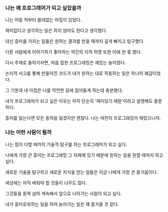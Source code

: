### 나는 왜 프로그래머가 되고 싶었을까

나는 어릴 적부터 쓸데없는 아집이 있었다.

재미없다고 생각하는 일은 하지 않아도 된다고 생각했다.

대신 흥미를 가지는 일들은 원하는 결과를 얻을 때까지 깊게 빠지고 탐구했다.

다른 사람에게 이야기하기 좋아하는 약간의 지적 허영 또한 이에 한 몫 했다.

다시 주제로 돌아가자면, 처음 접한 프로그래밍은 재밌는 놀이였다.

논리적 사고를 통해 만들어진 코드가 내가 원하는 대로 작동하는 일은 하나의 쾌감이었다.

그 기분과 내 아집은 나를 막연한 길에 접어들게 하는데 충분했다.

내가 프로그래머가 되고 싶은 이유는 아직 단순히 '재미있기 때문'이라고 설명해도 충분하다.

흥미를 잃는다면 모든 동력을 잃겠지만 괜찮다. 나는 여전히 프로그래밍이 재밌으니까.

### 나는 어떤 사람이 될까

나는 힘이 다할 때까지 기술적 탐구를 하는 프로그래머가 되고 싶다.

나에게 가장 큰 흥미는 프로그래밍 그 자체에 있기 때문에 원하는 일을 원할 때까지 하고 싶다.

새로운 기술을 탐구하고 새로운 지식을 얻는 일들은 지금 나에게 가장 큰 즐거움이다.

세상에는 아직 배워야 할 것들이 너무도 많다.

그것들을 동력 삼아 계속해서 앞으로 나아가는 사람이 되고 싶다.

내가 흥미로워하는 일을 하며 늙어가는 일은 꽤 즐거울 것 같다.
